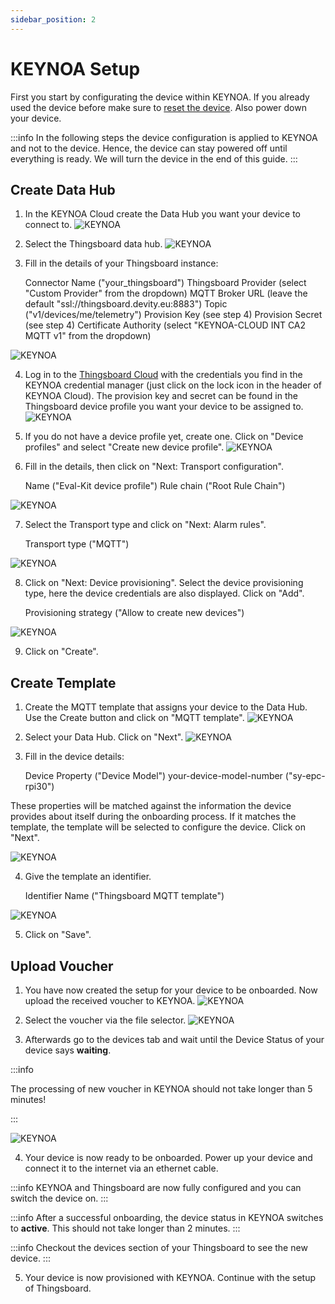 ```yaml
---
sidebar_position: 2
---
```


# KEYNOA Setup

First you start by configurating the device within KEYNOA.
If you already used the device before make sure to [reset the device](../../Eval%20Kit/Prerequsites%20and%20General%20Information#reset-device).
Also power down your device.

:::info
In the following steps the device configuration is applied to KEYNOA and not to the device. Hence, the device can stay powered off until everything is ready.
We will turn the device in the end of this guide.
:::

## Create Data Hub
1. In the KEYNOA Cloud create the Data Hub you want your device to connect to.
![KEYNOA](/img/KEYNOA/Dashboard.png) 

2. Select the Thingsboard data hub.
![KEYNOA](/img/KEYNOA/Thingsboard/Data-Hub.png)

3. Fill in the details of your Thingsboard instance:


    Connector Name ("your_thingsboard") 
    Thingsboard Provider (select "Custom Provider" from the dropdown)
    MQTT Broker URL (leave the default "ssl://thingsboard.devity.eu:8883")
    Topic ("v1/devices/me/telemetry")
    Provision Key (see step 4)
    Provision Secret (see step 4)
    Certificate Authority (select "KEYNOA-CLOUD INT CA2 MQTT v1" from the dropdown)

![KEYNOA](/img/KEYNOA/Thingsboard/Data-Hub-details.png)

4. Log in to the [Thingsboard Cloud](https://thingsboard.cloud/login) with the credentials you find in the KEYNOA credential manager (just click on the lock icon in the header of KEYNOA Cloud). The provision key and secret can be found in the Thingsboard device profile you want your device to be assigned to.
![KEYNOA](/img/KEYNOA/Thingsboard/Device-Credentials.png)

5. If you do not have a device profile yet, create one. Click on "Device profiles" and select "Create new device profile".
![KEYNOA](/img/KEYNOA/Thingsboard/Device-profiles.png)

6. Fill in the details, then click on "Next: Transport configuration".


    Name ("Eval-Kit device profile")
    Rule chain ("Root Rule Chain")

![KEYNOA](/img/KEYNOA/Thingsboard/Device-profile-add.png)

7. Select the Transport type and click on "Next: Alarm rules".


    Transport type ("MQTT")

![KEYNOA](/img/KEYNOA/Thingsboard/Device-profile-transport.png)

8. Click on "Next: Device provisioning". Select the device provisioning type, here the device credentials are also displayed. Click on "Add".


    Provisioning strategy ("Allow to create new devices")

![KEYNOA](/img/KEYNOA/Thingsboard/Device-profile-provisioning.png)

9. Click on "Create".
## Create Template
1. Create the MQTT template that assigns your device to the Data Hub.
Use the Create button and click on "MQTT template".
![KEYNOA](/img/KEYNOA/Dashboard.png)

2. Select your Data Hub. Click on "Next".
![KEYNOA](/img/KEYNOA/Thingsboard/MQTT-template-1.png)

3. Fill in the device details:


    Device Property ("Device Model")
    your-device-model-number ("sy-epc-rpi30")

These properties will be matched against the information the device provides about itself during the onboarding process. If it matches the template, the template will be selected to configure the device. Click on "Next".

![KEYNOA](/img/KEYNOA/MQTT-template-2.png)


4. Give the template an identifier.


    Identifier Name ("Thingsboard MQTT template")

![KEYNOA](/img/KEYNOA/MQTT-template-3.png)

5. Click on "Save".
## Upload Voucher
1. You have now created the setup for your device to be onboarded. Now upload the received voucher to KEYNOA.
![KEYNOA](/img/KEYNOA/upload-voucher.png)

2. Select the voucher via the file selector.
![KEYNOA](/img/KEYNOA/upload-voucher-2.png)

3. Afterwards go to the devices tab and wait until the Device Status of your device says **waiting**.

:::info

The processing of new voucher in KEYNOA should not take longer than 5 minutes!

:::

![KEYNOA](/img/KEYNOA/TO0.png)

4. Your device is now ready to be onboarded.
Power up your device and connect it to the internet via an ethernet cable.

:::info
KEYNOA and Thingsboard are now fully configured and you can switch the device on.
:::

:::info
After a successful onboarding, the device status in KEYNOA switches to **active**.
This should not take longer than 2 minutes.
:::

:::info
Checkout the devices section of your Thingsboard to see the new device.
:::

5. Your device is now provisioned with KEYNOA. Continue with the setup of Thingsboard.
